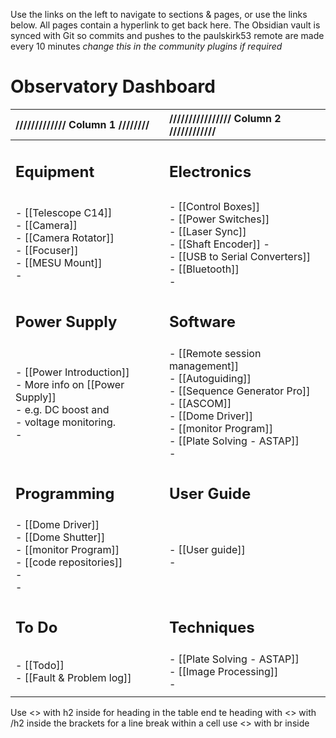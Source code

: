 Use the links on the left to navigate to sections & pages, or use the links below. All pages contain a hyperlink to get back here.
The Obsidian vault is synced with Git so commits and pushes to the paulskirk53 remote are made every 10 minutes *change this in the community plugins if required*

# Observatory Dashboard

| ///////////// Column 1 ////////                                                                                    | //////////////// Column 2 ////////////                                                                                                                                                |
| :----------------------------------------------------------------------------------------------------------------- | :------------------------------------------------------------------------------------------------------------------------------------------------------------------------------------ |
| <h2>Equipment</h2>                                                                                                 | <h2>Electronics</h2>                                                                                                                                                                  |
|                                                                                                                    |                                                                                                                                                                                       |
| - [[Telescope C14]]<br>- [[Camera]]<br>- [[Camera Rotator]]<br>- [[Focuser]]<br>- [[MESU Mount]]<br>-              | - [[Control Boxes]]<br>- [[Power Switches]]<br>- [[Laser Sync]]<br>- [[Shaft Encoder]] - <br>- [[USB to Serial Converters]]<br>- [[Bluetooth]]<br>-                                   |
| <h2>Power Supply</h2>                                                                                              | <h2>Software</h2>                                                                                                                                                                     |
| - [[Power Introduction]]<br>- More info on [[Power Supply]] <br>- e.g. DC boost and <br>- voltage monitoring.<br>- | - [[Remote session management]]<br>- [[Autoguiding]]<br>- [[Sequence Generator Pro]]<br>- [[ASCOM]]<br>- [[Dome Driver]]<br>- [[monitor Program]]<br>- [[Plate Solving - ASTAP]]<br>- |
| <h2>Programming</h2>                                                                                               | <h2>User Guide</h2>                                                                                                                                                                   |
| - [[Dome Driver]]<br>- [[Dome Shutter]]<br>- [[monitor Program]]<br>- [[code repositories]]<br>- <br>-             | - [[User guide]]<br>-                                                                                                                                                                 |
| <h2>To Do</h2>                                                                                                     | <h2>Techniques</h2>                                                                                                                                                                   |
| - [[Todo]]<br>- [[Fault & Problem log]]                                                                            | - [[Plate Solving - ASTAP]]<br>- [[Image Processing]]<br>-                                                                                                                            |
|                                                                                                                    |                                                                                                                                                                                       |

Use <> with h2 inside for heading in the table end te heading with <> with /h2 inside the brackets
for a line break within a cell use <> with br inside

